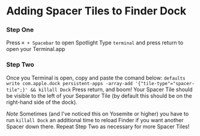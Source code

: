 # Adding Spacer Tiles to Finder Dock

### Step One
Press `⌘ + Spacebar` to open Spotlight
Type `terminal` and press return to open your Terminal.app

### Step Two
Once you Terminal is open, copy and paste the comand below:
`defaults write com.apple.dock persistent-apps -array-add '{"tile-type"="spacer-tile";}' && killall Dock`
Press return, and boom! Your Spacer Tile should be visible to the left of your Separator Tile (by default this should be on the right-hand side of the dock).

_Note_
Sometimes (and I've noticed this on Yosemite or higher) you have to run `killall Dock` an additional time to reload Finder if you want another Spacer down there. Repeat Step Two as necessary for more Spacer Tiles! 
